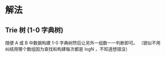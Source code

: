 # 解法

## Trie 树 (1-0 字典树)

随便 A 或 B 中数据构建 1-0 字典树然后让另外一组数一一判断即可。
（貌似不用纠结用哪个数组因为查找和构建每次都是 logN ，不知道想错没）